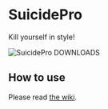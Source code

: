 # SuicidePro
Kill yourself in style!

![SuicidePro DOWNLOADS](https://img.shields.io/github/downloads/warden161/SuicidePro/total?style=flat-square)

## How to use
Please read [the wiki](https://github.com/warden161/SuicidePro/wiki).
